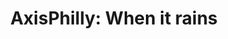 ---
layout: post
title: "AxisPhilly: When it rains"
external_link: http://apps.axisphilly.org/when-it-rains
image: '/assets/img/posts/when-it-rains.png'
categories: [blog]
---